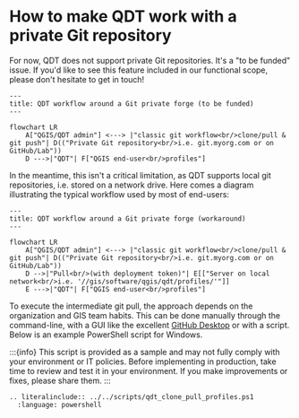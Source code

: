 # How to make QDT work with a private Git repository

For now, QDT does not support private Git repositories. It's a "to be funded" issue. If you'd like to see this feature included in our functional scope, please don't hesitate to get in touch!

```{mermaid}
---
title: QDT workflow around a Git private forge (to be funded)
---

flowchart LR
    A["QGIS/QDT admin"] <---> |"classic git workflow<br/>clone/pull & git push"| D(("Private Git repository<br/>i.e. git.myorg.com or on GitHub/Lab"))
    D --->|"QDT"| F["QGIS end-user<br/>profiles"]
```

In the meantime, this isn't a critical limitation, as QDT supports local git repositories, i.e. stored on a network drive. Here comes a diagram illustrating the typical workflow used by most of end-users:

```{mermaid}
---
title: QDT workflow around a Git private forge (workaround)
---

flowchart LR
    A["QGIS/QDT admin"] <---> |"classic git workflow<br/>clone/pull & git push"| D(("Private Git repository<br/>i.e. git.myorg.com or on GitHub/Lab"))
    D -->|"Pull<br/>(with deployment token)"| E[["Server on local network<br/>i.e. '//gis/software/qgis/qdt/profiles/'"]]
    E --->|"QDT"| F["QGIS end-user<br/>profiles"]
```

To execute the intermediate git pull, the approach depends on the organization and GIS team habits. This can be done manually through the command-line, with a GUI like the excellent [GitHub Desktop](https://github.com/apps/desktop) or with a script. Below is an example PowerShell script for Windows.

:::{info}
This script is provided as a sample and may not fully comply with your environment or IT policies. Before implementing in production, take time to review and test it in your environment. If you make improvements or fixes, please share them.
:::

```{eval-rst}
.. literalinclude:: ../../scripts/qdt_clone_pull_profiles.ps1
  :language: powershell
```
